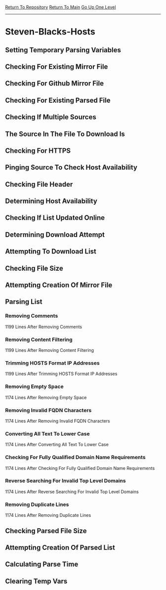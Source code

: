 [Return To Repository](https://github.com/deathbybandaid/piholeparser/)
[Return To Main](https://github.com/deathbybandaid/piholeparser/blob/master/RecentRunLogs/Mainlog.md)
[Go Up One Level](https://github.com/deathbybandaid/piholeparser/blob/master/RecentRunLogs/TopLevelScripts/30-Processing-External-Blacklists.md)
____________________________________
# Steven-Blacks-Hosts
## Setting Temporary Parsing Variables
## Checking For Existing Mirror File
## Checking For Github Mirror File
## Checking For Existing Parsed File
## Checking If Multiple Sources
## The Source In The File To Download Is
## Checking For HTTPS
## Pinging Source To Check Host Availability
## Checking File Header
## Determining Host Availability
## Checking If List Updated Online
## Determining Download Attempt
## Attempting To Download List
## Checking File Size
## Attempting Creation Of Mirror File
## Parsing List
### Removing Comments
1199 Lines After Removing Comments
### Removing Content Filtering
1199 Lines After Removing Content Filtering
### Trimming HOSTS Format IP Addresses
1199 Lines After Trimming HOSTS Format IP Addresses
### Removing Empty Space
1174 Lines After Removing Empty Space
### Removing Invalid FQDN Characters
1174 Lines After Removing Invalid FQDN Characters
### Converting All Text To Lower Case
1174 Lines After Converting All Text To Lower Case
### Checking For Fully Qualified Domain Name Requirements
1174 Lines After Checking For Fully Qualified Domain Name Requirements
### Reverse Searching For Invalid Top Level Domains
1174 Lines After Reverse Searching For Invalid Top Level Domains
### Removing Duplicate Lines
1174 Lines After Removing Duplicate Lines
## Checking Parsed File Size
## Attempting Creation Of Parsed List
## Calculating Parse Time
## Clearing Temp Vars
